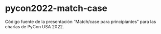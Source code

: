 # pycon2022-match-case
Código fuente de la presentación “Match/case para principiantes” para las charlas de PyCon USA 2022. 
